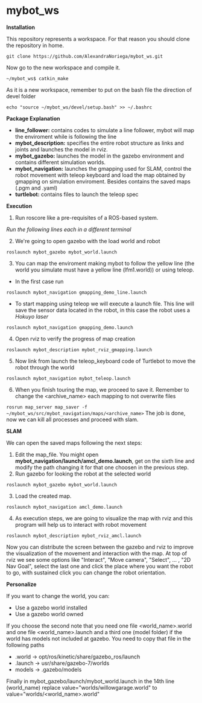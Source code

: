 # mybot_ws

**Installation**

This repository represents a workspace. For that reason you should clone the repository in home.

``
git clone https://github.com/AlexandraNoriega/mybot_ws.git
``

Now go to the new workspace and compile it.

``
~/mybot_ws$ catkin_make
``

As it is a new workspace, remember to put on the bash file the direction of devel folder

``
echo "source ~/mybot_ws/devel/setup.bash" >> ~/.bashrc
``

**Package Explanation**

- **line_follower:** contains codes to simulate a line follower, mybot will map the enviroment while is following the line
- **mybot_description:** specifies the entire robot structure as links and joints and launches the model in rviz.
- **mybot_gazebo:** launches the model in the gazebo environment and contains different simulation worlds.
- **mybot_navigation:** launches the gmapping used for SLAM, control the robot movement with teleop keyboard and load the map obtained by gmapping on simulation enviroment. Besides contains the saved maps (.pgm and .yaml)
- **turtlebot:** contains files to launch the teleop spec

**Execution**

1. Run roscore like a pre-requisites of a ROS-based system.

*Run the following lines each in a different terminal*

2. We're going to open gazebo with the load world and robot

``
roslaunch mybot_gazebo mybot_world.launch 
``

3. You can map the enviroment making mybot to follow the yellow line (the world you simulate must have a yellow line (lfm1.world)) or using teleop. 

  - In the first case run

``
roslaunch mybot_navigation gmapping_demo_line.launch
``

  - To start mapping using teleop we will execute a launch file. This line will save the sensor data located in the robot, in this case the robot uses a *Hokuyo laser* 

``
roslaunch mybot_navigation gmapping_demo.launch
``

4. Open rviz to verify the progress of map creation

``
roslaunch mybot_description mybot_rviz_gmapping.launch
``

5. Now link from launch the teleop_keyboard code of Turtlebot to move the robot through the world

``
roslaunch mybot_navigation mybot_teleop.launch
``

6. When you finish touring the map, we proceed to save it. Remember to change the <archive_name> each mapping to not overwrite files

``
rosrun map_server map_saver -f ~/mybot_ws/src/mybot_navigation/maps/<archive_name>
``
The job is done, now we can kill all processes and proceed with slam. 

**SLAM**

We can open the saved maps following the next steps:

1. Edit the map_file. You might open **mybot_navigation/launch/amcl_demo.launch**, get on the sixth line and modify the path changing it for that one choosen in the previous step.
2. Run gazebo for looking the robot at the selected world

``
roslaunch mybot_gazebo mybot_world.launch 
``

3. Load the created map.

``
roslaunch mybot_navigation amcl_demo.launch 
``

4. As execution steps, we are going to visualize the map with rviz and this program will help us to interact with robot movement

``
roslaunch mybot_description mybot_rviz_amcl.launch
``

Now you can distribute the screen between the gazebo and rviz to improve the visualization of the movement and interaction with the map. At top of rviz we see some options like "Interact", "Move camera", "Select", ... , "2D Nav Goal", select the last one and click the place where you want the robot to go, with sustained click you can change the robot orientation.

**Personalize**

If you want to change the world, you can:

- Use a gazebo world installed 
- Use a gazebo world owned

If you choose the second note that you need one file <world_name>.world and one file <world_name>.launch and a third one (model folder) if the world has models not included at gazebo. You need to copy that file in the following paths

- .world -> opt/ros/kinetic/share/gazebo_ros/launch
- .launch -> usr/share/gazebo-7/worlds
- models -> .gazebo/models

Finally in mybot_gazebo/launch/mybot_world.launch in the 14th line (world_name) replace value="worlds/willowgarage.world" to value="worlds/<world_name>.world"
